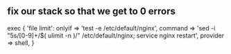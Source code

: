 ## fix our stack so that we get to 0 errors


exec { 'file limit': onlyif => 'test -e /etc/default/nginx', command => 'sed -i "5s/[0-9]+/$( ulimit -n )/" /etc/default/nginx; service nginx restart', provider => shell, }
